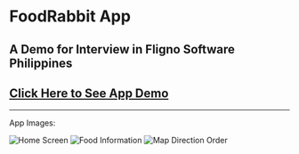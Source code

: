 # FoodRabbit App

## A Demo for Interview in Fligno Software Philippines 
## [Click Here to See App Demo](exp://exp.host/@darpax101/fligno-app-demo)

---

App Images:

![Home Screen](https://i.imgur.com/pAIeTwZ.jpg)
![Food Information](https://i.imgur.com/kPkkkTA.jpg)
![Map Direction Order](https://i.imgur.com/rxy7xMx.jpg)
